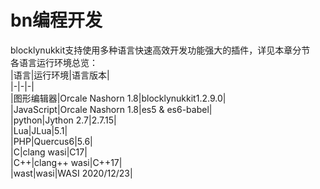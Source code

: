 # bn编程开发         
blocklynukkit支持使用多种语言快速高效开发功能强大的插件，详见本章分节         
各语言运行环境总览：         
|语言|运行环境|语言版本|         
|-|-|-|         
|图形编辑器|Orcale Nashorn 1.8|blocklynukkit1.2.9.0|         
|JavaScript|Orcale Nashorn 1.8|es5 & es6-babel|         
|python|Jython 2.7|2.7.15|         
|Lua|JLua|5.1|         
|PHP|Quercus6|5.6|         
|C|clang wasi|C17|         
|C++|clang++ wasi|C++17|         
|wast|wasi|WASI 2020/12/23|